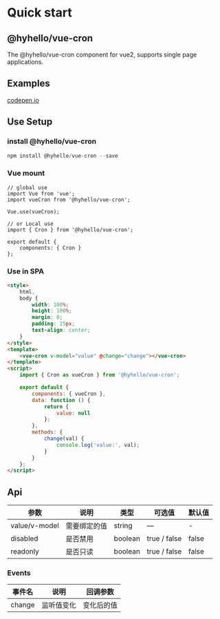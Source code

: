 # Quick start

## @hyhello/vue-cron

The @hyhello/vue-cron component for vue2, supports single page applications.

## Examples

[codepen.io](https://codepen.io/vue-book/pen/VwMZJJE)

## Use Setup

### install @hyhello/vue-cron

```javascript
npm install @hyhello/vue-cron --save
```

### Vue mount

```vuejs
// global use
import Vue from 'vue';
import vueCron from '@hyhello/vue-cron';

Vue.use(vueCron);

// or Local use
import { Cron } from '@hyhello/vue-cron';

export default {
    components: { Cron }
};
```

### Use in SPA

```html
<style>
	html,
	body {
		width: 100%;
		height: 100%;
		margin: 0;
		padding: 15px;
		text-align: center;
	}
</style>
<template>
	<vue-cron v-model="value" @change="change"></vue-cron>
</template>
<script>
	import { Cron as vueCron } from '@hyhello/vue-cron';

	export default {
		components: { vueCron },
		data: function () {
			return {
				value: null
			};
		},
		methods: {
			change(val) {
				console.log('value:', val);
			}
		}
	};
</script>
```

## Api

| 参数          | 说明         | 类型    | 可选值       | 默认值 |
| ------------- | ------------ | ------- | ------------ | ------ |
| value/v-model | 需要绑定的值 | string  | —            | -      |
| disabled      | 是否禁用     | boolean | true / false | false  |
| readonly      | 是否只读     | boolean | true / false | false  |

### Events

| 事件名 | 说明       | 回调参数   |
| ------ | ---------- | ---------- |
| change | 监听值变化 | 变化后的值 |

